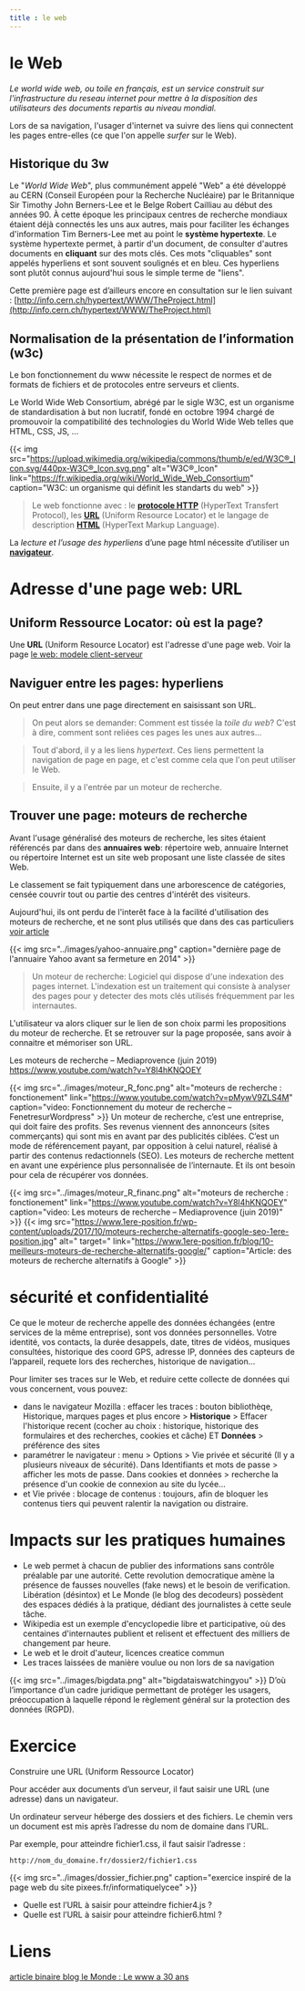```yaml
---
title : le web
---
```


# le Web
*Le world wide web, ou toile en français, est un service construit sur l'infrastructure du reseau internet pour mettre à la disposition des utilisateurs des documents repartis au niveau mondial.*

Lors de sa navigation, l'usager d'internet va suivre des liens qui connectent les pages entre-elles (ce que l'on appelle *surfer* sur le Web).

## Historique du 3w
Le "*World Wide Web*", plus communément appelé "Web" a été développé au CERN (Conseil Européen pour la Recherche Nucléaire) par le Britannique Sir Timothy John Berners-Lee et le Belge Robert Cailliau au début des années 90. À cette époque les principaux centres de recherche mondiaux étaient déjà connectés les uns aux autres, mais pour faciliter les échanges d'information Tim Berners-Lee met au point le **système hypertexte**. Le système hypertexte permet, à partir d'un document, de consulter d'autres documents en **cliquant** sur des mots clés. Ces mots "cliquables" sont appelés hyperliens et sont souvent soulignés et en bleu. Ces hyperliens sont plutôt connus aujourd'hui sous le simple terme de "liens".

Cette première page est d’ailleurs encore en consultation sur le lien suivant : [http://info.cern.ch/hypertext/WWW/TheProject.html](http://info.cern.ch/hypertext/WWW/TheProject.html)




## Normalisation de la présentation de l’information (w3c)
Le bon fonctionnement du www nécessite le respect de normes et de formats de fichiers et de protocoles entre serveurs et clients.

Le World Wide Web Consortium, abrégé par le sigle W3C, est un organisme de standardisation à but non lucratif, fondé en octobre 1994 chargé de promouvoir la compatibilité des technologies du World Wide Web telles que HTML, CSS, JS, ...

{{< img src="https://upload.wikimedia.org/wikipedia/commons/thumb/e/ed/W3C®_Icon.svg/440px-W3C®_Icon.svg.png" alt="W3C®_Icon" link="https://fr.wikipedia.org/wiki/World_Wide_Web_Consortium" caption="W3C: un organisme qui définit les standarts du web" >}}
> Le web fonctionne avec : le **[protocole HTTP](#le-protocole-http)** (HyperText Transfert Protocol), les **[URL](#adresse-d-une-page-web-url)** (Uniform Resource Locator) et le langage de description **[HTML](/docs/SNT_2nde/pages/page4/web1/)** (HyperText Markup Language).

La *lecture et l’usage des hyperliens* d’une page html nécessite d’utiliser un **[navigateur](/docs/SNT_2nde/pages/page4/web/#l-usage-d-un-navigateur)**.

# Adresse d'une page web: URL
## Uniform Ressource Locator: où est la page?
Une **URL** (Uniform Resource Locator) est l'adresse d'une page web. Voir la page [le web: modele client-serveur](/docs/SNT_2nde/pages/page4/web0/)


## Naviguer entre les pages: hyperliens
On peut entrer dans une page directement en saisissant son URL.

> On peut alors se demander: Comment est tissée la *toile du web*? C'est à dire, comment sont reliées ces pages les unes aux autres...

> Tout d'abord, il y a les liens *hypertext*. Ces liens permettent la navigation de page en page, et c'est comme cela que l'on peut utiliser le Web. 

> Ensuite, il y a l'entrée par un moteur de recherche.

## Trouver une page: moteurs de recherche
Avant l'usage généralisé des moteurs de recherche, les sites étaient référencés par dans des **annuaires web**: répertoire web, annuaire Internet ou répertoire Internet est un site web proposant une liste classée de sites Web.

Le classement se fait typiquement dans une arborescence de catégories, censée couvrir tout ou partie des centres d'intérêt des visiteurs. 

Aujourd'hui, ils ont perdu de l'interêt face à la facilité d'utilisation des moteurs de recherche, et ne sont plus utilisés que dans des cas particuliers [voir article](https://fr.wikipedia.org/wiki/Annuaire_web)

{{< img src="../images/yahoo-annuaire.png" caption="dernière page de l'annuaire Yahoo avant sa fermeture en 2014" >}}

> Un moteur de recherche: Logiciel qui dispose d'une indexation des pages internet. L'indexation est un traitement qui consiste à analyser des pages pour y detecter des mots clés utilisés fréquemment par les internautes.

L'utilisateur va alors cliquer sur le lien de son choix parmi les propositions du moteur de recherche. Et se retrouver sur la page proposée, sans avoir à connaitre et mémoriser son URL.


Les moteurs de recherche – Mediaprovence (juin 2019)
https://www.youtube.com/watch?v=Y8l4hKNQOEY

{{< img src="../images/moteur_R_fonc.png" alt="moteurs de recherche : fonctionement" link="https://www.youtube.com/watch?v=pMywV9ZLS4M" caption="video: Fonctionnement du moteur de recherche – FenetresurWordpress" >}}
Un moteur de recherche, c’est une entreprise, qui doit faire des profits.
Ses revenus viennent des annonceurs (sites commerçants) qui sont mis en avant par des  publicités ciblées. C’est un mode de référencement payant, par opposition à celui naturel, réalisé à partir des contenus redactionnels (SEO).
Les moteurs de recherche mettent en avant une expérience plus personnalisée de l’internaute. Et ils ont besoin pour cela de récupérer vos données.

{{< img src="../images/moteur_R_financ.png" alt="moteurs de recherche : fonctionement" link="https://www.youtube.com/watch?v=Y8l4hKNQOEY" caption="video: Les moteurs de recherche – Mediaprovence (juin 2019)" >}}
{{< img src="https://www.1ere-position.fr/wp-content/uploads/2017/10/moteurs-recherche-alternatifs-google-seo-1ere-position.jpg" alt=" target=" link="https://www.1ere-position.fr/blog/10-meilleurs-moteurs-de-recherche-alternatifs-google/" caption="Article: des moteurs de recherche alternatifs à Google" >}}


# sécurité et confidentialité
Ce que le moteur de recherche appelle des données échangées (entre services de la même entreprise), sont vos données personnelles.
Votre identité, vos contacts, la durée desappels, date, titres de vidéos, musiques consultées, historique des coord GPS, adresse IP, données des capteurs de l’appareil, requete lors des recherches, historique de navigation… 

Pour limiter ses traces sur le Web, et reduire cette collecte de données qui vous concernent, vous pouvez:

* dans le navigateur Mozilla : effacer les traces : bouton bibliothèqe, Historique, marques pages et plus encore > **Historique** > Effacer l'historique recent (cocher au choix : historique, historique des formulaires et des recherches, cookies et câche) ET **Données** > préférence des sites 
* paramétrer le navigateur : menu > Options > Vie privée et sécurité (Il y a plusieurs niveaux de sécurité). Dans Identifiants et mots de passe > afficher les mots de passe. Dans cookies et données > recherche la présence d'un cookie de connexion au site du lycée...
* et Vie privée : blocage de contenus : toujours, afin de bloquer les contenus tiers qui peuvent ralentir la navigation ou distraire.

# Impacts sur les pratiques humaines

* Le web permet à chacun de publier des informations sans contrôle préalable par une autorité. Cette revolution democratique amène la présence de fausses nouvelles (fake news) et le besoin de verification. Libération (désintox) et Le Monde (le blog des decodeurs) possèdent des espaces dédiés à la pratique, dédiant des journalistes à cette seule tâche.
* Wikipedia est un exemple d'encyclopedie libre et participative, où des centaines d'internautes publient et relisent et effectuent des milliers de changement par heure.
* Le web et le droit d'auteur, licences creatice commun
* Les traces laissées de manière voulue ou non lors de sa navigation

{{< img src="../images/bigdata.png" alt="bigdataiswatchingyou" >}}
D’où l’importance d’un cadre juridique permettant de protéger les usagers, préoccupation à laquelle répond le règlement général sur la protection des données (RGPD).


# Exercice
Construire une URL (Uniform Ressource Locator)

Pour accéder aux documents d’un serveur, il faut saisir une URL (une adresse) dans un navigateur.

Un ordinateur serveur héberge des dossiers et des fichiers. Le chemin vers un document est mis après l’adresse du nom de domaine dans l’URL.

Par exemple, pour atteindre fichier1.css, il faut saisir l’adresse :

`http://nom_du_domaine.fr/dossier2/fichier1.css`

{{< img src="../images/dossier_fichier.png" caption="exercice inspiré de la page web du site pixees.fr/informatiquelycee" >}}

    
* Quelle est l’URL à saisir pour atteindre fichier4.js ?
* Quelle est l’URL à saisir pour atteindre fichier6.html ?


<!--
## Compétences
* [Co] la difference entre internet et le web : le web correspond à la solution pour naviguer sur internet, et internet, c'est la contraction de Interconnected et Network (le maillage physique)
* [decrire langages] ouvrir une page html simple avec le navigateur, voir le code source; rechercher les correspondances entre les éléments de la page et le code source (texte, image, lien)
* [decrire données] decrire la structure d'une URL, ses symboles (séparateurs), ses paramètres : l'URL, unique, comporte le nom du protocole, de la machine qui heberge la ressource, le nom de la ressource et eventuellement des paramètres optionnels.
* [outils] traces laissées dans le navigateur lors de la navigation et paramétrage : historique, cookies
* [algo données et Co des systèmes] pagerank : repose sur le principe de calculer la popularité d'une page à partir de la popularité des pages qui la citent. C'est une tâche automatique dont on peut avoir un aperçu avec une activité... On peut partir d'un graphe (orienté), avec pour noeuds, les pages, et pour arêtes (ou arcs), les liens. Réaliser alors un parcours aléatoire de ces pages et calculer le nombre de visites pour chacune (avec un grand nombre de visites, c'est long et il faut utiliser un programme)
-->

# Liens
[article binaire blog le Monde : Le www a 30 ans](http://binaire.blog.lemonde.fr/2019/04/26/le-world-wide-web-il-y-a-trente-ans/)